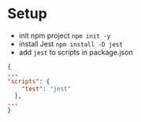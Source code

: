 # Setup

- init npm project `npm init -y`
- install Jest `npm install -D jest`
- add `jest` to scripts in package.json

```json
{
...
"scripts": {
    "test": "jest"
  },
...
}
```
